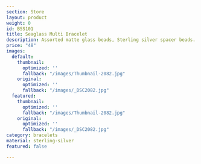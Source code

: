 ```yaml
---
section: Store
layout: product
weight: 0
id: BSS101
title: Seaglass Multi Bracelet
description: Assorted matte glass beads, Sterling silver spacer beads.
price: "48"
images:
  default:
    thumbnail:
      optimized: ''
      fallback: "/images/Thumbnail-2082.jpg"
    original:
      optimized: ''
      fallback: "/images/_DSC2082.jpg"
  featured:
    thumbnail:
      optimized: ''
      fallback: "/images/Thumbnail-2082.jpg"
    original:
      optimized: ''
      fallback: "/images/_DSC2082.jpg"
category: bracelets
material: sterling-silver
featured: false

---
```

